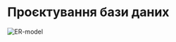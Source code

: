 # Проєктування бази даних
![ER-model](http://www.plantuml.com/plantuml/proxy?cache=no&src=https://raw.githubusercontent.com/naz-olegovich/media_content_analysis_system/master/src/uml/ER-model)

